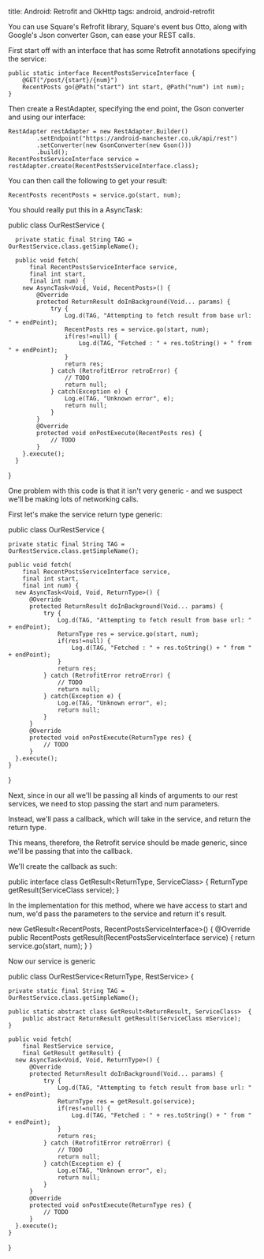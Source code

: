 title: Android: Retrofit and OkHttp
tags: android, android-retrofit

You can use Square's Refrofit library, Square's event bus Otto, along with Google's Json converter Gson, can ease your REST calls.

First start off with an interface that has some Retrofit annotations specifying the service:

    public static interface RecentPostsServiceInterface {
        @GET("/post/{start}/{num}")
        RecentPosts go(@Path("start") int start, @Path("num") int num);
    }
    
Then create a RestAdapter, specifying the end point, the Gson converter and using our interface:

    RestAdapter restAdapter = new RestAdapter.Builder()
            .setEndpoint("https://android-manchester.co.uk/api/rest")
            .setConverter(new GsonConverter(new Gson()))
            .build();
    RecentPostsServiceInterface service = restAdapter.create(RecentPostsServiceInterface.class);

You can then call the following to get your result:

    RecentPosts recentPosts = service.go(start, num);
    
You should really put this in a AsyncTask:

  public class OurRestService {
  
      private static final String TAG = OurRestService.class.getSimpleName();

      public void fetch(
          final RecentPostsServiceInterface service, 
          final int start, 
          final int num) {
        new AsyncTask<Void, Void, RecentPosts>() {
            @Override
            protected ReturnResult doInBackground(Void... params) {
                try {
                    Log.d(TAG, "Attempting to fetch result from base url: " + endPoint);
                    RecentPosts res = service.go(start, num);
                    if(res!=null) {
                        Log.d(TAG, "Fetched : " + res.toString() + " from " + endPoint);
                    }
                    return res;
                } catch (RetrofitError retroError) {
                    // TODO
                    return null;
                } catch(Exception e) {
                    Log.e(TAG, "Unknown error", e);
                    return null;
                }
            }
            @Override
            protected void onPostExecute(RecentPosts res) {
                // TODO
            }
        }.execute();
      }
  }
    
One problem with this code is that it isn't very generic - and we suspect we'll be making lots of networking calls.

First let's make the service return type generic:

  public class OurRestService<ReturnType> {
  
    private static final String TAG = OurRestService.class.getSimpleName();

    public void fetch(
        final RecentPostsServiceInterface service, 
        final int start, 
        final int num) {
      new AsyncTask<Void, Void, ReturnType>() {
          @Override
          protected ReturnResult doInBackground(Void... params) {
              try {
                  Log.d(TAG, "Attempting to fetch result from base url: " + endPoint);
                  ReturnType res = service.go(start, num);
                  if(res!=null) {
                      Log.d(TAG, "Fetched : " + res.toString() + " from " + endPoint);
                  }
                  return res;
              } catch (RetrofitError retroError) {
                  // TODO
                  return null;
              } catch(Exception e) {
                  Log.e(TAG, "Unknown error", e);
                  return null;
              }
          }
          @Override
          protected void onPostExecute(ReturnType res) {
              // TODO
          }
      }.execute();
    }
    
  }
  
Next, since in our all we'll be passing all kinds of arguments to our rest services, we need to stop passing the start and num parameters.

Instead, we'll pass a callback, which will take in the service, and return the return type.

This means, therefore, the Retrofit service should be made generic, since we'll be passing that into the callback.

We'll create the callback as such:

  public interface class GetResult<ReturnType, ServiceClass>  {
      ReturnType getResult(ServiceClass service);
  }
  
  In the implementation for this method, where we have access to start and num, we'd pass the parameters to the service and return it's result.
  
  new GetResult<RecentPosts, RecentPostsServiceInterface>() {
      @Override public RecentPosts getResult(RecentPostsServiceInterface service) {
          return service.go(start, num);
      }
  }

Now our service is generic  

  public class OurRestService<ReturnType, RestService> {
  
    private static final String TAG = OurRestService.class.getSimpleName();
  
    public static abstract class GetResult<ReturnResult, ServiceClass>  {
        public abstract ReturnResult getResult(ServiceClass mService);
    }

    public void fetch(
        final RestService service, 
        final GetResult getResult) {
      new AsyncTask<Void, Void, ReturnType>() {
          @Override
          protected ReturnResult doInBackground(Void... params) {
              try {
                  Log.d(TAG, "Attempting to fetch result from base url: " + endPoint);
                  ReturnType res = getResult.go(service);
                  if(res!=null) {
                      Log.d(TAG, "Fetched : " + res.toString() + " from " + endPoint);
                  }
                  return res;
              } catch (RetrofitError retroError) {
                  // TODO
                  return null;
              } catch(Exception e) {
                  Log.e(TAG, "Unknown error", e);
                  return null;
              }
          }
          @Override
          protected void onPostExecute(ReturnType res) {
              // TODO
          }
      }.execute();
    }
    
  }
